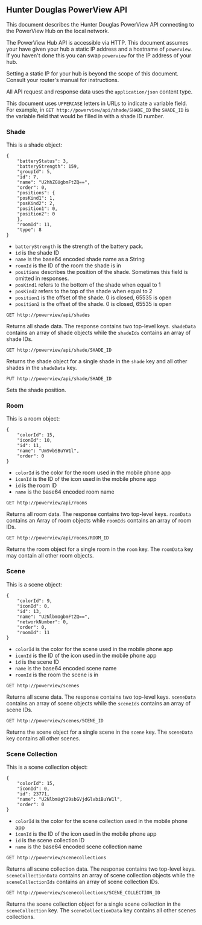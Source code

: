 ## Hunter Douglas PowerView API

This document describes the Hunter Douglas PowerView API connecting to the
PowerView Hub on the local network.

The PowerView Hub API is accessible via HTTP.  This document assumes your have
given your hub a static IP address and a hostname of `powerview`.  If you
haven't done this you can swap `powerview` for the IP address of your hub.

Setting a static IP for your hub is beyond the scope of this document.  Consult
your router's manual for instructions.

All API request and response data uses the `application/json` content type.

This document uses `UPPERCASE` letters in URLs to indicate a variable field.
For example, in `GET http://powerview/api/shade/SHADE_ID` the `SHADE_ID` is the
variable field that would be filled in with a shade ID number.

### Shade

This is a shade object:

```
{
    "batteryStatus": 3,
    "batteryStrength": 159,
    "groupId": 5,
    "id": 7,
    "name": "U2hhZGUgbmFtZQ==",
    "order": 0,
    "positions": {
	"posKind1": 1,
	"posKind2": 2,
	"position1": 0,
	"position2": 0
    },
    "roomId": 11,
    "type": 8
}
```

* `batteryStrength` is the strength of the battery pack.
* `id` is the shade ID
* `name` is the base64 encoded shade name as a String
* `roomId` is the ID of the room the shade is in
* `positions` describes the position of the shade.  Sometimes this field is
  omitted in responses.
* `posKind1` refers to the bottom of the shade when equal to 1
* `posKind2` refers to the top of the shade when equal to 2
* `position1` is the offset of the shade.  0 is closed, 65535 is open
* `position2` is the offset of the shade.  0 is closed, 65535 is open

`GET http://powerview/api/shades`

Returns all shade data.  The response contains two top-level keys.  `shadeData`
contains an array of shade objects while the `shadeIds` contains an array of
shade IDs.

`GET http://powerview/api/shade/SHADE_ID`

Returns the shade object for a single shade in the `shade` key and all other
shades in the `shadeData` key.

`PUT http://powerview/api/shade/SHADE_ID`

Sets the shade position.

### Room

This is a room object:

```
{
    "colorId": 15,
    "iconId": 10,
    "id": 11,
    "name": "Um9vbSBuYW1l",
    "order": 0
}
```

* `colorId` is the color for the room used in the mobile phone app
* `iconId` is the ID of the icon used in the mobile phone app
* `id` is the room ID
* `name` is the base64 encoded room name

`GET http://powerview/api/rooms`

Returns all room data.  The response contains two top-level keys.  `roomData`
contains an Array of room objects while `roomIds` contains an array of room
IDs.

`GET http://powerview/api/rooms/ROOM_ID`

Returns the room object for a single room in the `room` key.  The `roomData`
key may contain all other room objects.

### Scene

This is a scene object:

```
{
    "colorId": 9,
    "iconId": 0,
    "id": 13,
    "name": "U2NlbmUgbmFtZQ==",
    "networkNumber": 0,
    "order": 0,
    "roomId": 11
}
```

* `colorId` is the color for the scene used in the mobile phone app
* `iconId` is the ID of the icon used in the mobile phone app
* `id` is the scene ID
* `name` is the base64 encoded scene name
* `roomId` is the room the scene is in

`GET http://powerview/scenes`

Returns all scene data.  The response contains two top-level keys.  `sceneData`
contains an array of scene objects while the `sceneIds` contains an array of
scene IDs.

`GET http://powerview/scenes/SCENE_ID`

Returns the scene object for a single scene in the `scene` key.  The
`sceneData` key contains all other scenes.

### Scene Collection

This is a scene collection object:

```
{
    "colorId": 15,
    "iconId": 0,
    "id": 23771,
    "name": "U2NlbmUgY29sbGVjdGlvbiBuYW1l",
    "order": 0
}
```

* `colorId` is the color for the scene collection used in the mobile phone app
* `iconId` is the ID of the icon used in the mobile phone app
* `id` is the scene collection ID
* `name` is the base64 encoded scene collection name

`GET http://powerview/scenecollections`

Returns all scene collection data.  The response contains two top-level keys.
`sceneCollectionData` contains an array of scene collection objects while the
`sceneCollectionIds` contains an array of scene collection IDs.

`GET http://powerview/scenecollections/SCENE_COLLECTION_ID`

Returns the scene collection object for a single scene collection in the
`sceneCollection` key.  The `sceneCollectionData` key contains all other scenes
collections.

